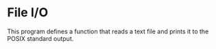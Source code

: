 # File I/O

This program defines a function that reads a text file and prints it to the POSIX standard output.
